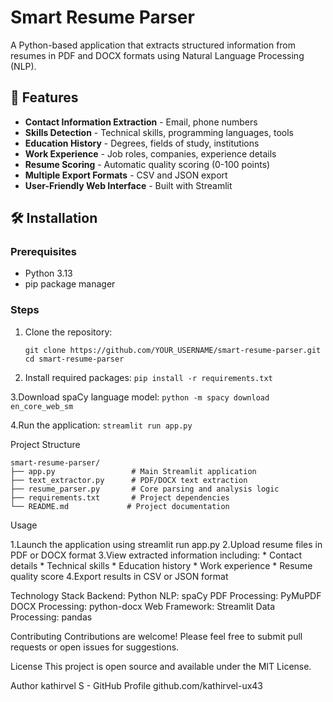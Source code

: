 # Smart Resume Parser

A Python-based application that extracts structured information from resumes in PDF and DOCX formats using Natural Language Processing (NLP).

## 🚀 Features

- **Contact Information Extraction** - Email, phone numbers
- **Skills Detection** - Technical skills, programming languages, tools
- **Education History** - Degrees, fields of study, institutions
- **Work Experience** - Job roles, companies, experience details
- **Resume Scoring** - Automatic quality scoring (0-100 points)
- **Multiple Export Formats** - CSV and JSON export
- **User-Friendly Web Interface** - Built with Streamlit

## 🛠️ Installation

### Prerequisites
- Python 3.13
- pip package manager

### Steps
1. Clone the repository:
   ```
   git clone https://github.com/YOUR_USERNAME/smart-resume-parser.git
   cd smart-resume-parser
   ```
2. Install required packages:
```pip install -r requirements.txt```

3.Download spaCy language model:
```python -m spacy download en_core_web_sm```

4.Run the application:
```streamlit run app.py```

Project Structure
```
smart-resume-parser/
├── app.py                 # Main Streamlit application
├── text_extractor.py      # PDF/DOCX text extraction
├── resume_parser.py       # Core parsing and analysis logic
├── requirements.txt       # Project dependencies
└── README.md             # Project documentation
```
Usage

1.Launch the application using streamlit run app.py
2.Upload resume files in PDF or DOCX format
3.View extracted information including:
    * Contact details
    * Technical skills
    * Education history
    * Work experience
    * Resume quality score
4.Export results in CSV or JSON format

Technology Stack
    Backend: Python
    NLP: spaCy
    PDF Processing: PyMuPDF
    DOCX Processing: python-docx
    Web Framework: Streamlit
    Data Processing: pandas

Contributing
Contributions are welcome! Please feel free to submit pull requests or open issues for suggestions.

License
This project is open source and available under the MIT License.

Author
kathirvel S - GitHub Profile github.com/kathirvel-ux43
